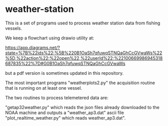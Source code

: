 # weather-station
This is a set of programs used to process weather station data from fishing vessels.

We keep a flowchart using drawio utility at:

https://app.diagrams.net/?state=%7B%22ids%22:%5B%220B1OaSh7qfuwqSTNQaGhCcGVwaWs%22%5D,%22action%22:%22open%22,%22userId%22:%22100669986945318687835%22%7D#G0B1OaSh7qfuwqSTNQaGhCcGVwaWs

but a pdf version is sometimes updated in this repository.

The most important programs "weatherplots2.py" the acquisition routine that  is running on at least one vessel.

The two routines to process telemetered data are:

"getap32weather.py" which reads the json files already downloaded to the NOAA machine and outputs a "weather_ap3.dat" ascii file
"plot_realtime_weather.py" which reads weather_ap3.dat".
